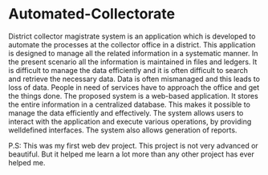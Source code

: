 # Automated-Collectorate
District collector magistrate system is an application which is developed to automate the processes at the collector office in a district. This application is designed to manage all the related information in a systematic manner. In the present scenario all the information is maintained in files and ledgers. It is difficult to
manage the data efficiently and it is often difficult to search and retrieve the necessary data. Data
is often mismanaged and this leads to loss of data. People in need of services have to approach
the office and get the things done.
The proposed system is a web-based application. It stores the entire information in a centralized
database. This makes it possible to manage the data efficiently and effectively. The system
allows users to interact with the application and execute various operations, by providing welldefined interfaces. The system also allows generation of reports.

P.S: This was my first web dev project. This project is not very advanced or beautiful. But it helped me learn a lot more than any other project has ever helped me. 
